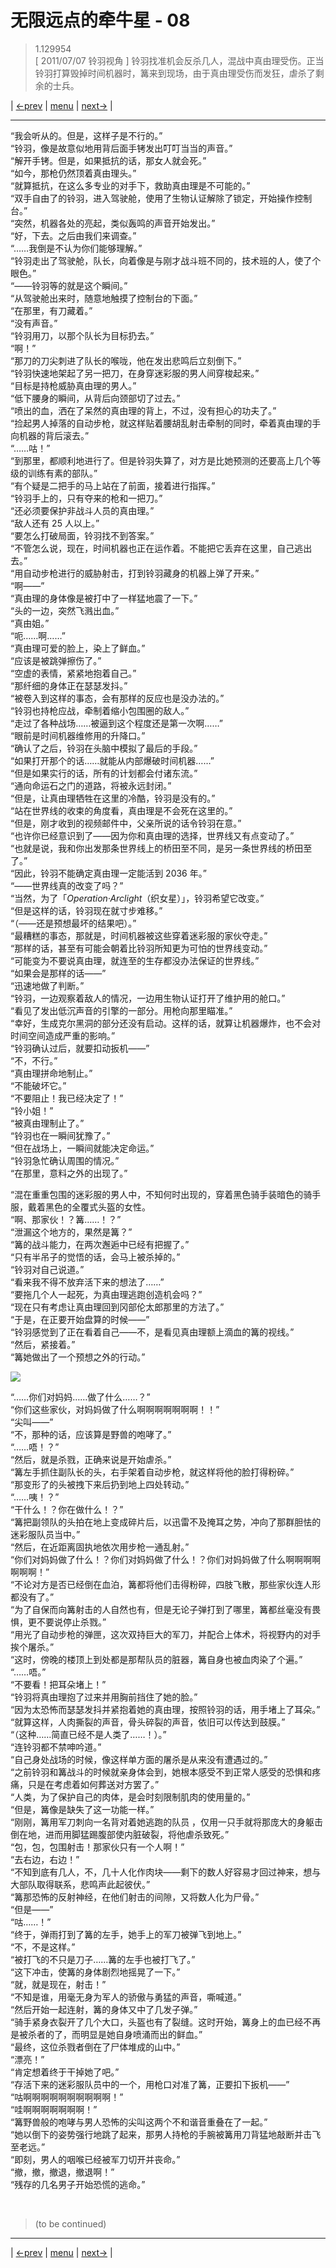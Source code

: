 # 无限远点的牵牛星 - 08
> 1.129954  
> [ 2011/07/07 铃羽视角 ] 铃羽找准机会反杀几人，混战中真由理受伤。正当铃羽打算毁掉时间机器时，篝来到现场，由于真由理受伤而发狂，虐杀了剩余的士兵。  

| [←prev](./0159) | [menu](../) | [next→](./0161) |

---

“我会听从的。但是，这样子是不行的。”  
“铃羽，像是故意似地用背后面手铐发出叮叮当当的声音。”  
“解开手铐。但是，如果抵抗的话，那女人就会死。”  
“如今，那枪仍然顶着真由理头。”  
“就算抵抗，在这么多专业的对手下，救助真由理是不可能的。”  
“双手自由了的铃羽，进入驾驶舱，使用了生物认证解除了锁定，开始操作控制台。”  
“突然，机器各处的亮起，类似轰鸣的声音开始发出。”  
“好，下去。之后由我们来调查。”  
“……我倒是不认为你们能够理解。”  
“铃羽走出了驾驶舱，队长，向着像是与刚才战斗班不同的，技术班的人，使了个眼色。”  
“——铃羽等的就是这个瞬间。”  
“从驾驶舱出来时，随意地触摸了控制台的下面。”  
“在那里，有刀藏着。”  
“没有声音。”  
“铃羽用刀，以那个队长为目标扔去。”  
“啊！”  
“那刀的刀尖刺进了队长的喉咙，他在发出悲鸣后立刻倒下。”  
“铃羽快速地架起了另一把刀，在身穿迷彩服的男人间穿梭起来。”  
“目标是持枪威胁真由理的男人。”  
“低下腰身的瞬间，从背后向颈部切了过去。”  
“喷出的血，洒在了呆然的真由理的背上，不过，没有担心的功夫了。”  
“捡起男人掉落的自动步枪，就这样贴着腰胡乱射击牵制的同时，牵着真由理的手向机器的背后滚去。”  
“……咕！”  
“到那里，都顺利地进行了。但是铃羽失算了，对方是比她预测的还要高上几个等级的训练有素的部队。”  
“有个疑是二把手的马上站在了前面，接着进行指挥。”  
“铃羽手上的，只有夺来的枪和一把刀。”  
“还必须要保护非战斗人员的真由理。”  
“敌人还有 25 人以上。”  
“要怎么打破局面，铃羽找不到答案。”  
“不管怎么说，现在，时间机器也正在运作着。不能把它丢弃在这里，自己逃出去。”  
“用自动步枪进行的威胁射击，打到铃羽藏身的机器上弹了开来。”  
“啊——”  
“真由理的身体像是被打中了一样猛地震了一下。”  
“头的一边，突然飞溅出血。”  
“真由姐。”  
“呃……啊……”  
“真由理可爱的脸上，染上了鲜血。”  
“应该是被跳弹擦伤了。”  
“空虚的表情，紧紧地抱着自己。”  
“那纤细的身体正在瑟瑟发抖。”  
“被卷入到这样的事态，会有那样的反应也是没办法的。”  
“铃羽也持枪应战，牵制着缩小包围圈的敌人。”  
“走过了各种战场……被逼到这个程度还是第一次啊……”  
“眼前是时间机器维修用的升降口。”  
“确认了之后，铃羽在头脑中模拟了最后的手段。”  
“如果打开那个的话……就能从内部爆破时间机器……”  
“但是如果实行的话，所有的计划都会付诸东流。”  
“通向命运石之门的道路，将被永远封闭。”  
“但是，让真由理牺牲在这里的冷酷，铃羽是没有的。”  
“站在世界线的收束的角度看，真由理是不会死在这里的。”  
“但是，刚才收到的视频邮件中，父亲所说的话令铃羽在意。”  
“也许你已经意识到了——因为你和真由理的选择，世界线又有点变动了。”  
“也就是说，我和你出发那条世界线上的桥田至不同，是另一条世界线的桥田至了。”  
“因此，铃羽不能确定真由理一定能活到 2036 年。”  
“——世界线真的改变了吗？”  
“当然，为了「*Operation·Arclight*（织女星）」，铃羽希望它改变。”  
“但是这样的话，铃羽现在就寸步难移。”  
“（——还是预想最坏的结果吧）。”  
“最糟糕的事态，那就是，时间机器被这些穿着迷彩服的家伙夺走。”  
“那样的话，甚至有可能会朝着比铃羽所知更为可怕的世界线变动。”  
“可能变为不要说真由理，就连至的生存都没办法保证的世界线。”  
“如果会是那样的话——”  
“迅速地做了判断。”  
“铃羽，一边观察着敌人的情况，一边用生物认证打开了维护用的舱口。”  
“看见了发出低沉声音的引擎的一部分。用枪向那里瞄准。”  
“幸好，生成克尔黑洞的部分还没有启动。这样的话，就算让机器爆炸，也不会对时间空间造成严重的影响。”  
“铃羽确认过后，就要扣动扳机——”  
“不，不行。”  
“真由理拼命地制止。”  
“不能破坏它。”  
“不要阻止！我已经决定了！”  
“铃小姐！”  
“被真由理制止了。”  
“铃羽也在一瞬间犹豫了。”  
“但在战场上，一瞬间就能决定命运。”  
“铃羽急忙确认周围的情况。”  
“在那里，意料之外的出现了。”  

“混在重重包围的迷彩服的男人中，不知何时出现的，穿着黑色骑手装暗色的骑手服，戴着黑色的全覆式头盔的女性。  
“啊、那家伙！？篝……！？”  
“泄漏这个地方的，果然是篝？”  
“篝的战斗能力，在两次邂逅中已经有把握了。”  
“只有半吊子的觉悟的话，会马上被杀掉的。”  
“铃羽对自己说道。”  
“看来我不得不放弃活下来的想法了……”  
“要拖几个人一起死，为真由理逃跑创造机会吗？”  
“现在只有考虑让真由理回到冈部伦太郎那里的方法了。”  
“于是，在正要开始盘算的时候——”  
“铃羽感觉到了正在看着自己——不，是看见真由理额上滴血的篝的视线。”  
“然后，紧接着。”  
“篝她做出了一个预想之外的行动。”  

![](../static/image/0160-1.png)

“……你们对妈妈……做了什么……？”  
“你们这些家伙，对妈妈做了什么啊啊啊啊啊啊啊！！”  
“尖叫——”  
“不，那种的话，应该算是野兽的咆哮了。”  
“……唔！？”  
“然后，就是杀戮，正确来说是开始虐杀。”  
“篝左手抓住副队长的头，右手架着自动步枪，就这样将他的脸打得粉碎。”  
“那变形了的头被拽下来后扔到地上四处转动。”  
“……咦！？”  
“干什么！？你在做什么！？”  
“篝把副领队的头拍在地上变成碎片后，以迅雷不及掩耳之势，冲向了那群胆怯的迷彩服队员当中。”  
“然后，在近距离固执地依次用步枪一通乱射。”  
“你们对妈妈做了什么！？你们对妈妈做了什么！？你们对妈妈做了什么啊啊啊啊啊啊啊！”  
“不论对方是否已经倒在血泊，篝都将他们击得粉碎，四肢飞散，那些家伙连人形都没有了。”  
“为了自保而向篝射击的人自然也有，但是无论子弹打到了哪里，篝都丝毫没有畏惧，更不要说停止杀戮。”  
“用光了自动步枪的弹匣，这次双持巨大的军刀，并配合上体术，将视野内的对手挨个屠杀。”  
“这时，傍晚的楼顶上到处都是那帮队员的脏器，篝自身也被血肉染了个遍。”  
“……唔。”  
“不要看！把耳朵堵上！”  
“铃羽将真由理抱了过来并用胸前挡住了她的脸。”  
“因为太恐怖而瑟瑟发抖并紧抱着她的真由理，按照铃羽的话，用手堵上了耳朵。”  
“就算这样，人肉撕裂的声音，骨头碎裂的声音，依旧可以传达到鼓膜。”  
“（这种……简直已经不是人类了……！）。”  
“连铃羽都不禁呻吟道。”  
“自己身处战场的时候，像这样单方面的屠杀是从来没有遭遇过的。”  
“之前铃羽和篝战斗的时候就亲身体会到，她根本感受不到正常人感受的恐惧和疼痛，只是在考虑着如何葬送对方罢了。”  
“人类，为了保护自己的肉体，是会时刻限制肌肉的使用量的。”  
“但是，篝像是缺失了这一功能一样。”  
“刚刚，篝用军刀刺向一名背对着她逃跑的队员 ，仅用一只手就将那庞大的身躯击倒在地，进而用脚猛踢腹部使内脏破裂，将他虐杀致死。”  
“包，包，包围射击！那家伙只有一个人啊！”  
“去右边，右边！”  
“不知到底有几人，不，几十人化作肉块——剩下的数人好容易才回过神来，想与大部队取得联系，悲鸣声此起彼伏。”  
“篝那恐怖的反射神经，在他们射击的间隙，又将数人化为尸骨。”  
“但是——”  
“咕……！”  
“终于，弹雨打到了篝的左手，她手上的军刀被弹飞到地上。”  
“不，不是这样。”  
“被打飞的不只是刀子……篝的左手也被打飞了。”  
“这下冲击，使篝的身体剧烈地摇晃了一下。”  
“就，就是现在，射击！”  
“不知是谁，用毫无身为军人的骄傲与勇猛的声音，嘶喊道。”  
“然后开始一起连射，篝的身体又中了几发子弹。”  
“骑手紧身衣裂开了几个大口，头盔也有了裂缝。这时开始，篝身上的血已经不再是被杀者的了，而明显是她自身喷涌而出的鲜血。”  
“最终，这位杀戮者倒在了尸体堆成的山中。”  
“漂亮！”  
“肯定想着终于干掉她了吧。”  
“存活下来的迷彩服队员中的一个，用枪口对准了篝，正要扣下扳机——”  
“咕啊啊啊啊啊啊啊啊啊啊！”  
“哇啊啊啊啊啊啊啊！”  
“篝野兽般的咆哮与男人恐怖的尖叫这两个不和谐音重叠在了一起。”  
“她以倒下的姿势强行地跳了起来，那男人持枪的手腕被篝用刀背猛地敲断并击飞至老远。”  
“即刻，男人的咽喉已经被军刀切开并丧命。”  
“撤，撤，撤退，撤退啊！”  
“残存的几名男子开始恐慌的逃命。”  


<br/>

> (to be continued)

---

| [←prev](./0159) | [menu](../) | [next→](./0161) |

